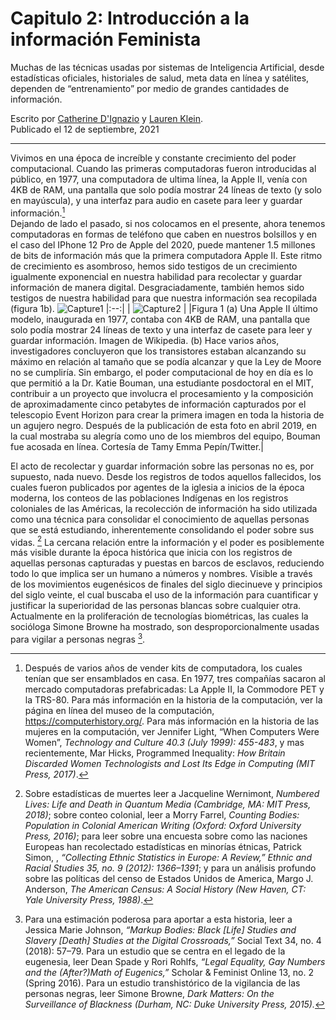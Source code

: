 # Capitulo 2: Introducción a la información Feminista

Muchas de las técnicas usadas por sistemas de Inteligencia Artificial, desde estadísticas oficiales, historiales de salud, meta data en línea y satélites,
dependen de “entrenamiento” por medio de grandes cantidades de información.

Escrito por [Catherine D'Ignazio](https://feministai.pubpub.org/user/catherine-dignazio) y [Lauren Klein](https://feministai.pubpub.org/user/lauren-klein).  
Publicado el 12 de septiembre, 2021

***
Vivimos en una época de increíble y constante crecimiento del poder computacional. Cuando las primeras computadoras fueron introducidas al público, en 1977, una computadora de ultima línea, la Apple II, venía con 4KB de RAM, una pantalla que solo podía mostrar 24 líneas de texto (y solo en mayúscula), y una interfaz para audio en casete para leer y guardar información.[^1]  
Dejando de lado el pasado, si nos colocamos en el presente, ahora tenemos computadoras en formas de teléfono que caben en nuestros bolsillos y en el caso del IPhone 12 Pro de Apple del 2020, puede mantener 1.5 millones de bits de información más que la primera computadora Apple II. Este ritmo de crecimiento es asombroso, hemos sido testigos de un crecimiento igualmente exponencial en nuestra habilidad para recolectar y guardar información de manera digital. Desgraciadamente, también hemos sido testigos de nuestra habilidad para que nuestra información sea recopilada (figura 1b).
 ![Capture1](https://user-images.githubusercontent.com/70679118/154164910-d22d7105-2d13-4e30-aa6d-f0d3588ddd87.PNG) 
 |:--:|
| ![Capture2](https://user-images.githubusercontent.com/70679118/154193823-7c8dc7e8-7afa-40ec-89a5-da72fed8f7f4.PNG) | 
|Figura 1 (a) Una Apple II último modelo, inaugurada en 1977, contaba con 4KB de RAM, una pantalla que solo podía mostrar 24 líneas de texto y una interfaz de casete para leer y guardar información. Imagen de Wikipedia. (b) Hace varios años, investigadores concluyeron que los transistores estaban alcanzando su máximo en relación al tamaño que se podía alcanzar y que la Ley de Moore no se cumpliría. Sin embargo, el poder computacional de hoy en día es lo que permitió a la Dr. Katie Bouman, una estudiante posdoctoral en el MIT, contribuir a un proyecto que involucra el procesamiento y la composición de aproximadamente cinco petabytes de información capturados por el telescopio Event Horizon para crear la primera imagen en toda la historia de un agujero negro. Después de la publicación de esta foto en abril 2019, en la cual mostraba su alegría como uno de los miembros del equipo, Bouman fue acosada en línea. Cortesía de Tamy Emma Pepín/Twitter.| 


El acto de recolectar y guardar información sobre las personas no es, por supuesto, nada nuevo. Desde los registros de todos aquellos fallecidos, los cuales fueron publicados por agentes de la iglesia a inicios de la época moderna, los conteos de las poblaciones Indígenas en los registros coloniales de las Américas, la recolección de información ha sido utilizada como una técnica para consolidar el conocimiento de aquellas personas que se está estudiando, inherentemente consolidando el poder sobre sus vidas. [^2]
La cercana relación entre la información y el poder es posiblemente más visible durante la época histórica que inicia con los registros de aquellas personas capturadas y puestas en barcos de esclavos, reduciendo todo lo que implica ser un humano a números y nombres. Visible a través de los movimientos eugenésicos de finales del siglo diecinueve y principios del siglo veinte, el cual buscaba el uso de la información para cuantificar y justificar la superioridad de las personas blancas sobre cualquier otra. Actualmente en la proliferación de tecnologías biométricas, las cuales la socióloga Simone Browne ha mostrado, son desproporcionalmente usadas para vigilar a personas negras [^3]. 



[^1]: Después de varios años de vender kits de computadora, los cuales tenían que ser ensamblados en casa. En 1977, tres compañías sacaron al mercado computadoras prefabricadas: La Apple II, la Commodore PET y la TRS-80. Para más información en la historia de la computación, ver la página en línea del museo de la computación, https://computerhistory.org/. Para más información en la historia de las mujeres en la computación, ver Jennifer Light, “When Computers Were Women”, *Technology and Culture 40.3 (July 1999): 455-483*, y mas recientemente, Mar Hicks, Programmed Inequality: *How Britain Discarded Women Technologists and Lost Its Edge in Computing (MIT Press, 2017)*.

[^2]: Sobre estadísticas de muertes leer a Jacqueline Wernimont, *Numbered Lives: Life and Death in Quantum Media (Cambridge, MA: MIT Press, 2018)*; sobre conteo colonial, leer a Morry Farrel, *Counting Bodies: Population in Colonial American Writing (Oxford: Oxford University Press, 2016)*; para leer sobre una encuesta sobre como las naciones Europeas han recolectado estadísticas en minorías étnicas, Patrick Simon, , *“Collecting Ethnic Statistics in Europe: A Review,” Ethnic and Racial Studies 35, no. 9 (2012): 1366–1391*; y para un análisis profundo sobre las políticas del censo de Estados Unidos de America, Margo J. Anderson, *The American Census: A Social History (New Haven, CT: Yale University Press, 1988)*.

[^3]: Para una estimación poderosa para aportar a esta historia, leer a Jessica Marie Johnson, *“Markup Bodies: Black [Life] Studies and Slavery [Death] Studies at the Digital Crossroads,”* Social Text 34, no. 4 (2018): 57–79. Para un estudio que se centra en el legado de la eugenesia, leer Dean Spade y Rori Rohlfs, *“Legal Equality, Gay Numbers and the (After?)Math of Eugenics,”* Scholar & Feminist Online 13, no. 2 (Spring 2016). Para un estudio transhistórico de la vigilancia de las personas negras, leer Simone Browne, *Dark Matters: On the Surveillance of Blackness (Durham, NC: Duke University Press, 2015).*
